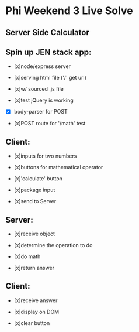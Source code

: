 Phi Weekend 3 Live Solve
========================

Server Side Calculator
-----------------------
Spin up JEN stack app:
----------------------
- [x]node/express server

- [x]serving html file ('/' get url)

- [x]w/ sourced .js file

- [x]test jQuery is working

- [x] body-parser for POST

- [x]POST route for '/math' test

Client:
----------
- [x]inputs for two numbers

- [x]buttons for mathematical operator

- [x]'calculate' button

- [x]package input

- [x]send to Server

Server:
-------
- [x]receive object

- [x]determine the operation to do

- [x]do math

- [x]return answer

Client:
-------
- [x]receive answer

- [x]display on DOM

- [x]clear button

